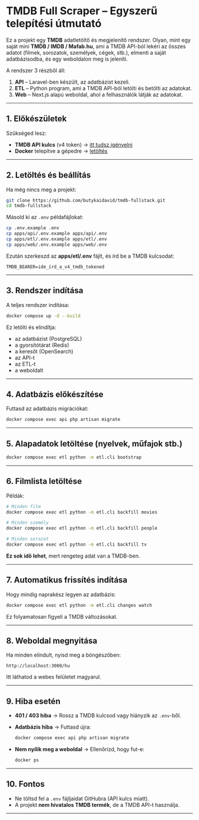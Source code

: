 # TMDB Full Scraper – Egyszerű telepítési útmutató

Ez a projekt egy **TMDB** adatletöltő és megjelenítő rendszer.
Olyan, mint egy saját mini **TMDB / IMDB / Mafab.hu**, ami a TMDB API-ból lekéri az összes adatot (filmek, sorozatok, személyek, cégek, stb.), elmenti a saját adatbázisodba, és egy weboldalon meg is jeleníti.

A rendszer 3 részből áll:

1. **API** – Laravel-ben készült, az adatbázist kezeli.
2. **ETL** – Python program, ami a TMDB API-ból letölti és betölti az adatokat.
3. **Web** – Next.js alapú weboldal, ahol a felhasználók látják az adatokat.

---

## 1. Előkészületek

Szükséged lesz:

* **TMDB API kulcs** (v4 token) → [itt tudsz igényelni](https://www.themoviedb.org/settings/api)
* **Docker** telepítve a gépedre → [letöltés](https://www.docker.com/products/docker-desktop/)

---

## 2. Letöltés és beállítás

Ha még nincs meg a projekt:

```bash
git clone https://github.com/butykaidavid/tmdb-fullstack.git
cd tmdb-fullstack
```

Másold ki az `.env` példafájlokat:

```bash
cp .env.example .env
cp apps/api/.env.example apps/api/.env
cp apps/etl/.env.example apps/etl/.env
cp apps/web/.env.example apps/web/.env
```

Ezután szerkeszd az **apps/etl/.env** fájlt, és írd be a TMDB kulcsodat:

```
TMDB_BEARER=ide_írd_a_v4_tmdb_tokened
```

---

## 3. Rendszer indítása

A teljes rendszer indítása:

```bash
docker compose up -d --build
```

Ez letölti és elindítja:

* az adatbázist (PostgreSQL)
* a gyorsítótárat (Redis)
* a keresőt (OpenSearch)
* az API-t
* az ETL-t
* a weboldalt

---

## 4. Adatbázis előkészítése

Futtasd az adatbázis migrációkat:

```bash
docker compose exec api php artisan migrate
```

---

## 5. Alapadatok letöltése (nyelvek, műfajok stb.)

```bash
docker compose exec etl python -m etl.cli bootstrap
```

---

## 6. Filmlista letöltése

Példák:

```bash
# Minden film
docker compose exec etl python -m etl.cli backfill movies

# Minden személy
docker compose exec etl python -m etl.cli backfill people

# Minden sorozat
docker compose exec etl python -m etl.cli backfill tv
```

**Ez sok idő lehet**, mert rengeteg adat van a TMDB-ben.

---

## 7. Automatikus frissítés indítása

Hogy mindig naprakész legyen az adatbázis:

```bash
docker compose exec etl python -m etl.cli changes watch
```

Ez folyamatosan figyeli a TMDB változásokat.

---

## 8. Weboldal megnyitása

Ha minden elindult, nyisd meg a böngészőben:

```
http://localhost:3000/hu
```

Itt láthatod a webes felületet magyarul.

---

## 9. Hiba esetén

* **401 / 403 hiba** → Rossz a TMDB kulcsod vagy hiányzik az `.env`-ből.
* **Adatbázis hiba** → Futtasd újra:

  ```bash
  docker compose exec api php artisan migrate
  ```
* **Nem nyílik meg a weboldal** → Ellenőrizd, hogy fut-e:

  ```bash
  docker ps
  ```

---

## 10. Fontos

* Ne töltsd fel a `.env` fájljaidat GitHubra (API kulcs miatt).
* A projekt **nem hivatalos TMDB termék**, de a TMDB API-t használja.

---
